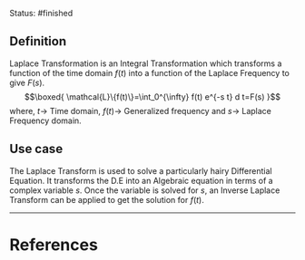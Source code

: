 Status: #finished 
## Definition
Laplace Transformation is an Integral Transformation which transforms a function of the time domain $f(t)$ into a function of the Laplace Frequency to give $F(s)$.
$$\boxed{
\mathcal{L}\{f(t)\}=\int_0^{\infty} f(t) e^{-s t} d t=F(s)
}$$
where, $t\rightarrow$ Time domain, $f(t)\rightarrow$ Generalized frequency and $s\rightarrow$ Laplace Frequency domain. 
## Use case
The Laplace Transform is used to solve a particularly hairy Differential Equation. It transforms the D.E into an Algebraic equation in terms of a complex variable $s$. Once the variable is solved for $s$, an Inverse Laplace Transform can be applied to get the solution for $f(t)$.







---
# References
